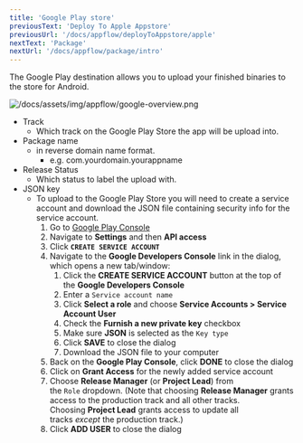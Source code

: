 ```yaml
---
title: 'Google Play store'
previousText: 'Deploy To Apple Appstore'
previousUrl: '/docs/appflow/deployToAppstore/apple'
nextText: 'Package'
nextUrl: '/docs/appflow/package/intro'
---
```


The Google Play destination allows you to upload your finished binaries to the store for Android.

![/docs/assets/img/appflow/google-overview.png](/docs/assets/img/appflow/google-overview.png)

- Track
    - Which track on the Google Play Store the app will be upload into.
- Package name
    - in reverse domain name format.
        - e.g. com.yourdomain.yourappname
- Release Status
    - Which status to label the upload with.
- JSON key
    - To upload to the Google Play Store you will need to create a service account and download the JSON file containing security info for the service account.
        1. Go to [Google Play Console](https://play.google.com/apps/publish/)
        2. Navigate to **Settings** and then **API access**
        3. Click **`CREATE SERVICE ACCOUNT`** 
        4. Navigate to the **Google Developers Console** link in the dialog, which opens a new tab/window:
            1. Click the **CREATE SERVICE ACCOUNT** button at the top of the **Google Developers Console**
            2. Enter a `Service account name`
            3. Click **Select a role** and choose **Service Accounts > Service Account User**
            4. Check the **Furnish a new private key** checkbox
            5. Make sure **JSON** is selected as the `Key type`
            6. Click **SAVE** to close the dialog
            7. Download the JSON file to your computer
        5. Back on the **Google Play Console**, click **DONE** to close the dialog
        6. Click on **Grant Access** for the newly added service account
        7. Choose **Release Manager** (or **Project Lead**) from the `Role` dropdown. (Note that choosing **Release Manager** grants access to the production track and all other tracks. Choosing **Project Lead** grants access to update all tracks *except* the production track.)
        8. Click **ADD USER** to close the dialog